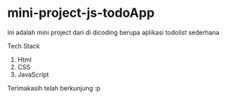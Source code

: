 ﻿# mini-project-js-todoApp

Ini adalah mini project dari di dicoding berupa aplikasi todolist sederhana 

Tech Stack
1. Html
2. CSS
3. JavaScript

Terimakasih telah berkunjung :p

